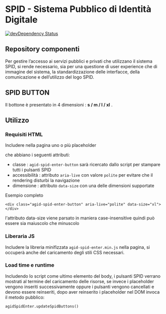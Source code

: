 # SPID - Sistema Pubblico di Identità Digitale

[![devDependency Status](https://david-dm.org/italia/spid-smart-button/dev-status.svg)](https://david-dm.org/italia/spid-smart-button#info=devDependencies)

## Repository componenti

Per gestire l’accesso ai servizi pubblici e privati che utilizzano il sistema SPID, si rende necessario, sia per una questione di user experience che di immagine del sistema, la standardizzazione delle interfacce, della comunicazione e dell’utilizzo del logo SPID.

## SPID BUTTON
Il bottone è presentato in 4 dimensioni : **s / m / l / xl** .

## Utilizzo
### Requisiti HTML
Includere nella pagina uno o più placeholder <div> che abbiano i seguenti attributi:

 - classe : `agid-spid-enter-button` sarà ricercato dallo script per stampare tutti i pulsanti SPID
 - accessibilità : attributo `aria-live` con valore `polite` per evitare che il rendering disturbi la navigazione
 - dimensione : attributo `data-size` con una delle dimensioni supportate

Esempio completo

    <div class="agid-spid-enter-button" aria-live="polite" data-size="xl"></div>

l'attributo data-size viene parsato in maniera case-insensitive quindi può essere sia maiuscolo che minuscolo

### Liberaria JS
Includere la libreria minifizzata `agid-spid-enter.min.js` nella pagina, si occuperà anche del caricamento degli stili CSS necessari.

### Load time e runtime
Includendo lo script come ultimo elemento del body, i pulsanti SPID verrano mostrati al termine del caricamento delle risorse, se invece i placeholder vengono inseriti successivamente oppure i pulsanti vengono cancellati e devono essere reinseriti, dopo aver reinserito i placeholder nel DOM invoca il metodo pubblico:

    agidSpidEnter.updateSpidButtons()

